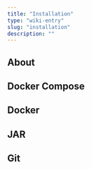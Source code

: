 ```yaml
---
title: "Installation"
type: "wiki-entry"
slug: "installation"
description: ""
---
```


## About

## Docker Compose

## Docker

## JAR

## Git
